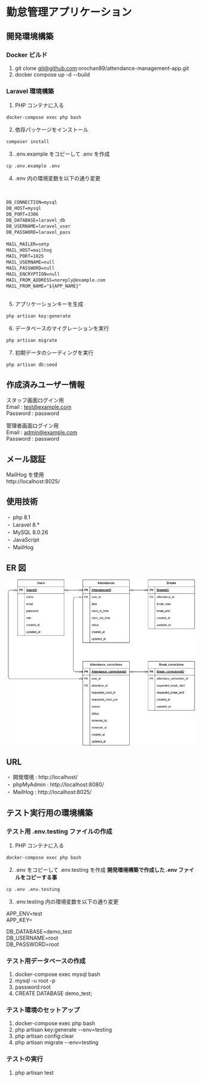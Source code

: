 # 勤怠管理アプリケーション

## 開発環境構築

### Docker ビルド

1. git clone git@github.com:orochan89/attendance-management-app.git
2. docker compose up -d --build

### Laravel 環境構築

1. PHP コンテナに入る

```bash
docker-compose exec php bash
```

2. 依存パッケージをインストール

```bash
composer install
```

3. .env.example をコピーして .env を作成

```bash
cp .env.example .env
```

4. .env 内の環境変数を以下の通り変更

<pre><code class="language-env">

DB_CONNECTION=mysql
DB_HOST=mysql
DB_PORT=3306
DB_DATABASE=laravel_db
DB_USERNAME=laravel_user
DB_PASSWORD=laravel_pass

MAIL_MAILER=smtp
MAIL_HOST=mailhog
MAIL_PORT=1025
MAIL_USERNAME=null
MAIL_PASSWORD=null
MAIL_ENCRYPTION=null
MAIL_FROM_ADDRESS=noreply@example.com
MAIL_FROM_NAME="${APP_NAME}"

</code></pre>

5. アプリケーションキーを生成

```bash
php artisan key:generate
```

6. データベースのマイグレーションを実行

```bash
php artisan migrate
```

7. 初期データのシーディングを実行

```bash
php artisan db:seed
```

## 作成済みユーザー情報

スタッフ画面ログイン用  
Email : test@example.com  
Password : password

管理者画面ログイン用  
Email : admin@example.com  
Password : password

## メール認証

MailHog を使用  
http://localhost:8025/

## 使用技術

・ php 8.1  
・ Laravel 8.\*  
・ MySQL 8.0.26  
・ JavaScript  
・ MailHog

## ER 図

![ER図](ER.drawio.png)

## URL

・ 開発環境 : http://localhost/  
・ phpMyAdmin : http://localhost:8080/  
・ MailHog : http://localhost:8025/

## テスト実行用の環境構築

### テスト用 .env.testing ファイルの作成

1. PHP コンテナに入る

```bash
docker-compose exec php bash
```

2. .env をコピーして .env.testing を作成 **開発環境構築で作成した .env ファイルをコピーする事**

```bash
cp .env .env.testing
```

3. .env.testing 内の環境変数を以下の通り変更

APP_ENV=test  
 APP_KEY=

DB_DATABASE=demo_test  
 DB_USERNAME=root  
 DB_PASSWORD=root

### テスト用データベースの作成

1. docker-compose exec mysql bash
2. mysql -u root -p
3. password:root
4. CREATE DATABASE demo_test;

### テスト環境のセットアップ

1. docker-compose exec php bash
2. php artisan key:generate --env=testing
3. php artisan config:clear
4. php artisan migrate --env=testing

### テストの実行

1. php artisan test
